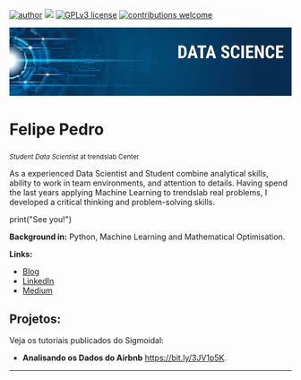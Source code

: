 [![author](https://img.shields.io/badge/author-felipeqpedro-red.svg)](https://www.linkedin.com/in/felipe-pedro-212222236/) [![](https://img.shields.io/badge/python-3.7+-blue.svg)](https://www.python.org/downloads/release/python-365/) [![GPLv3 license](https://img.shields.io/badge/License-GPLv3-blue.svg)](http://perso.crans.org/besson/LICENSE.html) [![contributions welcome](https://img.shields.io/badge/contributions-welcome-brightgreen.svg?style=flat)](https://github.com/carlosfab/data_science/issues)

<p align="center">
  <img src="banner.png" >
</p>

# Felipe Pedro
<sub>*Student Data Scientist* at trendslab Center</sub>

As a experienced Data Scientist and Student combine analytical skills, ability to work in team environments, and attention to details. Having spend the last years applying Machine Learning to trendslab real problems, I developed a critical thinking and problem-solving skills.

print("See you!")


**Background in:** Python, Machine Learning and Mathematical Optimisation.

**Links:**
* [Blog](http://trendslab.com.br)
* [LinkedIn](https://www.linkedin.com/in/felipe-pedro-212222236/)
* [Medium](https://medium.com/)


## Projetos:
Veja os tutoriais publicados do Sigmoidal:

* **Analisando os Dados do Airbnb** https://bit.ly/3JV1p5K.

---





